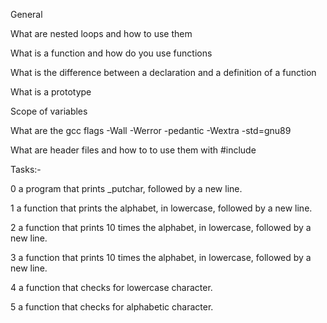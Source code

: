 General

What are nested loops and how to use them

What is a function and how do you use functions

What is the difference between a declaration and a definition of a function

What is a prototype

Scope of variables

What are the gcc flags -Wall -Werror -pedantic -Wextra -std=gnu89

What are header files and how to to use them with #include

Tasks:-

0 a program that prints _putchar, followed by a new line.

1 a function that prints the alphabet, in lowercase, followed by a new line.

2  a function that prints 10 times the alphabet, in lowercase, followed by a new line.

3  a function that prints 10 times the alphabet, in lowercase, followed by a new line.

4 a function that checks for lowercase character.

5  a function that checks for alphabetic character.
